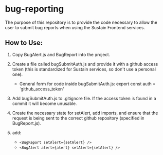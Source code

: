 # bug-reporting

The purpose of this repository is to provide the code necessary to allow the user to submit bug reports when using the Sustain Frontend services. 

## How to Use:

1. Copy BugAlert.js and BugReport into the project. 
2. Create a file called bugSubmitAuth.js and provide it with a github access token (this is standardized for Sustain services, so don't use a personal one). 
    - General form for code inside bugSubmitAuth.js:
      export const auth = 'github_access_token'
        
3. Add bugSubmitAuth.js to .gitignore file. If the access token is found in a commit it will become unusable. 
4. Create the necessary state for setAlert, add imports, and ensure that the request is being sent to the correct github repository (specified in BugReport.js).
5. add: 
   - `<BugReport setAlert={setAlert} />`
   - `<BugAlert alert={alert} setAlert={setAlert} />`
